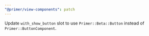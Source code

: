 ```yaml
---
"@primer/view-components": patch
---
```


Update `with_show_button` slot to use `Primer::Beta::Button` instead of `Primer::ButtonComponent`.

